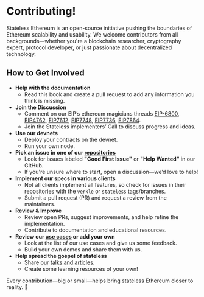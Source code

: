 # Contributing!

Stateless Ethereum is an open-source initiative pushing the boundaries of Ethereum scalability and usability. We welcome contributors from all backgrounds—whether you're a blockchain researcher, cryptography expert, protocol developer, or just passionate about decentralized technology.

## How to Get Involved

 * **Help with the documentation**
   * Read this book and create a pull request to add any information you think is missing.
 * **Join the Discussion**
   * Comment on our EIP’s ethereum magicians threads [EIP-6800](https://ethereum-magicians.org/t/proposed-verkle-tree-scheme-for-ethereum-state/5805), [EIP4762](https://ethereum-magicians.org/t/eip-4762-statelessness-gas-cost-changes/8714), [EIP7612](https://ethereum-magicians.org/t/ethereum-state-trie-format-change-using-an-overlay/4165), [EIP7748](https://ethereum-magicians.org/t/eip-7748-state-conversion-to-verkle-tree/20625), [EIP7736](https://ethereum-magicians.org/t/eip-7736-leaf-level-state-expiry-in-verkle-trees/20474/2), [EIP7864](https://ethereum-magicians.org/t/eip-7864-ethereum-state-using-a-unified-binary-tree/22611).
   * Join the Stateless implementers’ Call to discuss progress and ideas.
 * **Use our devnets**
   * Deploy your contracts on the devnet.
   * Run your own node.
 * **Pick an issue in one of our [repositories](https://github.com/stateless-consensus)**
   * Look for issues labeled **"Good First Issue"** or **"Help Wanted"** in our GitHub.
   * If you're unsure where to start, open a discussion—we’d love to help!
 * **Implement our specs in various clients**
   * Not all clients implement all features, so check for issues in their repositories with the `verkle` or `stateless` tags/branches.
   * Submit a pull request (PR) and request a review from the maintainers.
 * **Review & Improve**
   * Review open PRs, suggest improvements, and help refine the implementation.
   * Contribute to documentation and educational resources.
 * **Review our [use cases](../use-cases/intro.md) or add your own**
   * Look at the list of our use cases and give us some feedback.
   * Build your own demos and share them with us.
 * **Help spread the gospel of stateless**
   * Share our [talks and articles](../resources.md).
   * Create some learning resources of your own!

Every contribution—big or small—helps bring stateless Ethereum closer to reality. 🚀
